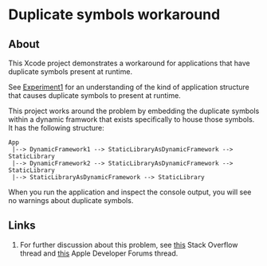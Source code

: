 # Duplicate symbols workaround

## About

This Xcode project demonstrates a workaround for applications that have duplicate symbols present at runtime.

See [Experiment1][1] for an understanding of the kind of application structure that causes duplicate symbols to present at runtime.

This project works around the problem by embedding the duplicate symbols within a dynamic framwork that exists specifically to house those symbols. It has the following structure:

```none
App
 |--> DynamicFramework1 --> StaticLibraryAsDynamicFramework --> StaticLibrary
 |--> DynamicFramework2 --> StaticLibraryAsDynamicFramework --> StaticLibrary
 |--> StaticLibraryAsDynamicFramework --> StaticLibrary
```

When you run the application and inspect the console output, you will see no warnings about duplicate symbols.

## Links

1. For further discussion about this problem, see [this][2] Stack Overflow thread and [this][3] Apple Developer Forums thread.

[1]: ../Experiment1
[2]: https://stackoverflow.com/questions/77258815
[3]: https://developer.apple.com/forums/thread/741497
